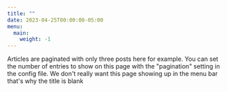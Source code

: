 ```yaml
---
title: ""
date: 2023-04-25T00:00:00-05:00
menu:
  main:
    weight: -1
---
```

Articles are paginated with only three posts here for example. You can set the number of entries to show on this page with the "pagination" setting in the config file.
We don't really want this page showing up in the menu bar that's why the title is blank
